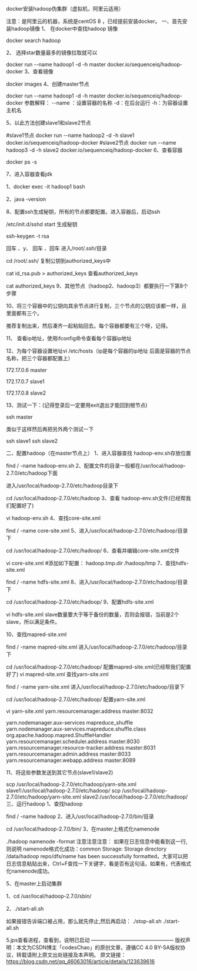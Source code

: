 docker安装hadoop伪集群（虚拟机，阿里云适用）


注意：是阿里云的机器，系统是centOS 8 ，已经提前安装docker。
一、首先安装hadoop镜像
 1、 在docker中查找hadoop 镜像

docker search hadoop


2、 选择star数量最多的镜像拉取就可以

docker run --name hadoop1 -d -h master docker.io/sequenceiq/hadoop-docker
3、查看镜像

docker images
4、创建master节点

docker run --name hadoop1 -d -h master docker.io/sequenceiq/hadoop-docker
 参数解释：
--name ：设置容器的名称 -d：在后台运行 -h：为容器设置主机名

5、以此方法创建slave1和slave2节点

#slave1节点
docker run --name hadoop2 -d -h slave1 docker.io/sequenceiq/hadoop-docker
#slave2节点
docker run --name hadoop3 -d -h slave2 docker.io/sequenceiq/hadoop-docker
6、查看容器

docker ps -s


 7、进入容器查看jdk

1、docker exec -it hadoop1 bash

2、java -version


8、配置ssh生成秘钥，所有的节点都要配置。进入容器后，启动ssh

/etc/init.d/sshd start
生成秘钥

ssh-keygen -t rsa

回车 、y、 回车 、回车
进入/root/.ssh/目录

cd /root/.ssh/
复制公钥到authorized_keys中

cat id_rsa.pub > authorized_keys
查看authorized_keys

cat authorized_keys
9、其他节点（hadoop2、hadoop3）都要执行一下第8个步骤

10、将三个容器中的公钥向其余节点进行复制，三个节点的公钥应该都一样，且里面都有三个。

推荐复制出来，然后凑齐一起粘贴回去。每个容器都要有三个呀，记得。



11、 查看ip地址，使用ifconfig命令查看每个容器ip地址



12、为每个容器设置地址vi /etc/hosts（ip是每个容器的ip地址 后面是容器的节点名称，把三个容器都配置上）

172.17.0.6      master

172.17.0.7      slave1

172.17.0.8      slave2

13、测试一下：(记得登录后一定要用exit退出才能回到根节点)

ssh master


 类似于这样然后再把另外两个测试一下

 ssh slave1
ssh slave2

二、配置hadoop（在master节点上）
1、进入容器查找 hadoop-env.sh存放位置

find / -name hadoop-env.sh
2、配置文件的目录一般都在/usr/local/hadoop-2.7.0/etc/hadoop下面

进入/usr/local/hadoop-2.7.0/etc/hadoop目录下

cd /usr/local/hadoop-2.7.0/etc/hadoop
3、查看 hadoop-env.sh文件(已经帮我们配置好了)

vi hadoop-env.sh
4、查找core-site.xml

find / -name core-site.xml
5、进入/usr/local/hadoop-2.7.0/etc/hadoop/目录下

cd /usr/local/hadoop-2.7.0/etc/hadoop/
6、查看并编辑core-site.xml文件

vi core-site.xml
#添加如下配置：
<property>
 	 <name>hadoop.tmp.dir</name>
  	<value>/hadoop/tmp</value>
</property>
7、查找hdfs-site.xml

find / -name hdfs-site.xml
8、进入/usr/local/hadoop-2.7.0/etc/hadoop/目录下

cd /usr/local/hadoop-2.7.0/etc/hadoop/
9、配置hdfs-site.xml

vi hdfs-site.xml
slave数量要大于等于备份的数量，否则会报错，当前是2个slave，所以满足条件。

10、查找mapred-site.xml

find / -name mapred-site.xml
进入/usr/local/hadoop-2.7.0/etc/hadoop/目录下

cd /usr/local/hadoop-2.7.0/etc/hadoop/
配置mapred-site.xml(已经帮我们配置好了)
vi mapred-site.xml
查找yarn-site.xml

find / -name yarn-site.xml
进入/usr/local/hadoop-2.7.0/etc/hadoop/目录下

cd /usr/local/hadoop-2.7.0/etc/hadoop/
配置yarn-site.xml

vi yarn-site.xml
<property>
        <name>yarn.resourcemanager.address</name>
        <value>master:8032</value>
</property>

<property>
        <name>yarn.nodemanager.aux-services</name>
        <value>mapreduce_shuffle</value>
</property>

<property>
        <name>yarn.nodemanager.aux-services.mapreduce.shuffle.class</name>
        <value>org.apache.hadoop.mapred.ShuffleHandler</value>
</property>

<property>
        <name>yarn.resourcemanager.scheduler.address</name>
        <value>master:8030</value>
</property>

<property>
        <name>yarn.resourcemanager.resource-tracker.address</name>
        <value>master:8031</value>
</property>

<property>
        <name>yarn.resourcemanager.admin.address</name>
        <value>master:8033</value>
</property>

<property>
        <name>yarn.resourcemanager.webapp.address</name>
        <value>master:8089</value>
</property>

 11、将这些参数发送到其它节点(slave1/slave2)

scp /usr/local/hadoop-2.7.0/etc/hadoop/yarn-site.xml slave1:/usr/local/hadoop-2.7.0/etc/hadoop/
scp /usr/local/hadoop-2.7.0/etc/hadoop/yarn-site.xml slave2:/usr/local/hadoop-2.7.0/etc/hadoop/
 三、运行hadoop
1、查找hadoop

find / -name hadoop
2、进入/usr/local/hadoop-2.7.0/bin/目录

cd /usr/local/hadoop-2.7.0/bin/
3、在master上格式化namenode

./hadoop namenode -format
注意注意注意：
如果在日志信息中能看到这一行,则说明 namenode格式化成功：common Storage: Storage directory /data/hadoop repo/dfs/name has been successfully formatted，大家可以把日志信息粘贴出来，Ctrl+F查找一下关键字，看是否有这句话，如果有，代表格式化namenode成功。


5、在master上启动集群

1、cd /usr/local/hadoop-2.7.0/sbin/

2、./start-all.sh

如果报错告诉端口被占用，那么就先停止,然后再启动：
./stop-all.sh
./start-all.sh

5.jps查看进程，查看到，说明已启动
————————————————
版权声明：本文为CSDN博主「codesChao」的原创文章，遵循CC 4.0 BY-SA版权协议，转载请附上原文出处链接及本声明。
原文链接：https://blog.csdn.net/qq_46063016/article/details/123639616